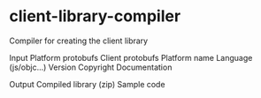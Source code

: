 # client-library-compiler
Compiler for creating the client library

Input
  Platform protobufs
  Client protobufs
  Platform name
  Language (js/objc...)
  Version
  Copyright
  Documentation

Output
  Compiled library (zip)
  Sample code
